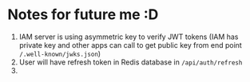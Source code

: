 # Notes for future me :D

1. IAM server is using asymmetric key to verify JWT tokens (IAM has private key and other apps can call to get public key from end point `/.well-known/jwks.json`)
2. User will have refresh token in Redis database in `/api/auth/refresh`
3. 